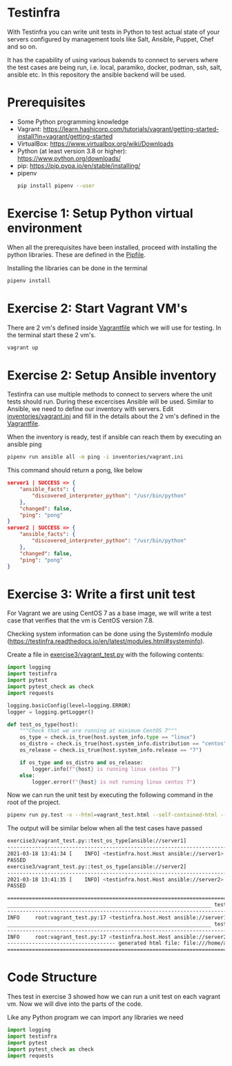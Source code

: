 # Testinfra
With Testinfra you can write unit tests in Python to test actual state of your servers configured by management tools like Salt, Ansible, Puppet, Chef and so on.

It has the capability of using various bakends to connect to servers where the test cases are being run, i.e. local, paramiko, docker, podman, ssh, salt, ansible etc. In this repository the ansible backend will be used.

# Prerequisites
- Some Python programming knowledge
- Vagrant: https://learn.hashicorp.com/tutorials/vagrant/getting-started-install?in=vagrant/getting-started
- VirtualBox: https://www.virtualbox.org/wiki/Downloads
- Python (at least version 3.8 or higher): https://www.python.org/downloads/
- pip: https://pip.pypa.io/en/stable/installing/
- pipenv
    ```bash
    pip install pipenv --user
    ```

# Exercise 1: Setup Python virtual environment
When all the prerequisites have been installed, proceed with installing the python libraries. These are defined in the [Pipfile](./Pipfile).

Installing the libraries can be done in the terminal
```bash
pipenv install
```

# Exercise 2: Start Vagrant VM's
There are 2 vm's defined inside [Vagrantfile](./Vagrantfile) which we will use for testing. In the terminal start these 2 vm's.

```bash
vagrant up
```

# Exercise 2: Setup Ansible inventory
Testinfra can use multiple methods to connect to servers where the unit tests should run. During these excercises Ansible will be used. Similar to Ansible, we need to define our inventory with servers.
Edit [inventories/vagrant.ini](./inventories/vagrant.ini) and fill in the details about the 2 vm's defined in the [Vagrantfile](./Vagrantfile).

When the inventory is ready, test if ansible can reach them by executing an ansible ping

```bash
pipenv run ansible all -m ping -i inventories/vagrant.ini
```

This command should return a pong, like below
```json
server1 | SUCCESS => {
    "ansible_facts": {
        "discovered_interpreter_python": "/usr/bin/python"
    },
    "changed": false,
    "ping": "pong"
}
server2 | SUCCESS => {
    "ansible_facts": {
        "discovered_interpreter_python": "/usr/bin/python"
    },
    "changed": false,
    "ping": "pong"
}
```

# Exercise 3: Write a first unit test
For Vagrant we are using CentOS 7 as a base image, we will write a test case that verifies that the vm is CentOS version 7.8.

Checking system information can be done using the SystemInfo module (https://testinfra.readthedocs.io/en/latest/modules.html#systeminfo).

Create a file in [exercise3/vagrant_test.py](exercise3/vagrant_test.py) with the following contents:

```python
import logging
import testinfra
import pytest
import pytest_check as check
import requests

logging.basicConfig(level=logging.ERROR)
logger = logging.getLogger()

def test_os_type(host):
    """Check that we are running at minimum CentOS 7"""
    os_type = check.is_true(host.system_info.type == "linux")
    os_distro = check.is_true(host.system_info.distribution == "centos")
    os_release = check.is_true(host.system_info.release == "7")

    if os_type and os_distro and os_release:
        logger.info(f"{host} is running linux centos 7")
    else:
        logger.error(f"{host} is not running linux centos 7")
```

Now we can run the unit test by executing the following command in the root of the project.

```bash
pipenv run py.test -v --html=vagrant_test.html --self-contained-html --ansible-inventory=inventories/vagrant.ini.answer --connection=ansible exercise3/vagrant_test.py --capture sys -rPs
```

The output will be similar below when all the test cases have passed

```bash
exercise3/vagrant_test.py::test_os_type[ansible://server1] 
--------------------------------------------------------------------------- live log call ---------------------------------------------------------------------------
2021-03-18 13:41:34 [    INFO] <testinfra.host.Host ansible://server1> is running linux centos 7 (vagrant_test.py:17)
PASSED                                                                                                                                                        [ 50%]
exercise3/vagrant_test.py::test_os_type[ansible://server2] 
--------------------------------------------------------------------------- live log call ---------------------------------------------------------------------------
2021-03-18 13:41:35 [    INFO] <testinfra.host.Host ansible://server2> is running linux centos 7 (vagrant_test.py:17)
PASSED                                                                                                                                                        [100%]

============================================================================== PASSES ===============================================================================
__________________________________________________________________ test_os_type[ansible://server1] __________________________________________________________________
------------------------------------------------------------------------- Captured log call -------------------------------------------------------------------------
INFO     root:vagrant_test.py:17 <testinfra.host.Host ansible://server1> is running linux centos 7
__________________________________________________________________ test_os_type[ansible://server2] __________________________________________________________________
------------------------------------------------------------------------- Captured log call -------------------------------------------------------------------------
INFO     root:vagrant_test.py:17 <testinfra.host.Host ansible://server2> is running linux centos 7
----------------------------------- generated html file: file:///home/amresh/Projects/ziggo/cdaas/testinfra-kt/vagrant_test.html ------------------------------------
========================================================================= 2 passed in 1.98s =========================================================================
```

# Code Structure
Thes test in exercise 3 showed how we can run a unit test on each vagrant vm. Now we will dive into the parts of the code.

Like any Python program we can import any libraries we need
```javascript {.line-numbers}
import logging
import testinfra
import pytest
import pytest_check as check
import requests
```
